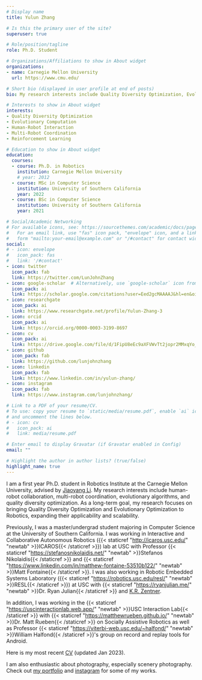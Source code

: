 ```yaml
---
# Display name
title: Yulun Zhang

# Is this the primary user of the site?
superuser: true

# Role/position/tagline
role: Ph.D. Student

# Organizations/Affiliations to show in About widget
organizations:
- name: Carnegie Mellon University
  url: https://www.cmu.edu/

# Short bio (displayed in user profile at end of posts)
bio: My research interests include Quality Diversity Optimization, Evolutionary Computation, Human-Robot Interaction, Multi-Robot Coordination, and Reinforcement Learning.

# Interests to show in About widget
interests:
- Quality Diversity Optimization
- Evolutionary Computation
- Human-Robot Interaction
- Multi-Robot Coordination
- Reinforcement Learning

# Education to show in About widget
education:
  courses:
  - course: Ph.D. in Robotics
    institution: Carnegie Mellon University
    # year: 2012
  - course: MSc in Computer Science
    institution: University of Southern California
    year: 2022
  - course: BSc in Computer Science
    institution: University of Southern California
    year: 2021

# Social/Academic Networking
# For available icons, see: https://sourcethemes.com/academic/docs/page-builder/#icons
#   For an email link, use "fas" icon pack, "envelope" icon, and a link in the
#   form "mailto:your-email@example.com" or "/#contact" for contact widget.
social:
# - icon: envelope
#   icon_pack: fas
#   link: '/#contact'
- icon: twitter
  icon_pack: fab
  link: https://twitter.com/LunJohnZhang
- icon: google-scholar  # Alternatively, use `google-scholar` icon from `ai` icon pack
  icon_pack: ai
  link: https://scholar.google.com/citations?user=Eed2gcMAAAAJ&hl=en&oi=sra
- icon: researchgate
  icon_pack: ai
  link: https://www.researchgate.net/profile/Yulun-Zhang-3
- icon: orcid
  icon_pack: ai
  link: https://orcid.org/0000-0003-3199-8697
- icon: cv
  icon_pack: ai
  link: https://drive.google.com/file/d/1FipU8eEc9aXFVWvTt2jopr2MMxqYo_Ng/view?usp=sharing
- icon: github
  icon_pack: fab
  link: https://github.com/lunjohnzhang
- icon: linkedin
  icon_pack: fab
  link: https://www.linkedin.com/in/yulun-zhang/
- icon: instagram
  icon_pack: fab
  link: https://www.instagram.com/lunjohnzhang/

# Link to a PDF of your resume/CV.
# To use: copy your resume to `static/media/resume.pdf`, enable `ai` icons in `params.toml`, 
# and uncomment the lines below.
# - icon: cv
#   icon_pack: ai
#   link: media/resume.pdf

# Enter email to display Gravatar (if Gravatar enabled in Config)
email: ""

# Highlight the author in author lists? (true/false)
highlight_name: true
---
```


I am a first year Ph.D. student in Robotics Institute at the Carnegie Mellon University, advised by [Jiaoyang Li](https://jiaoyangli.me/). My research interests include human-robot collaboration, multi-robot coordination, evolutionary algorithms, and quality diversity optimization. As a long-term goal, my research focuses on bringing Quality Diversity Optimization and Evolutionary Optimization to Robotics, expanding their applicability and scalability.

Previously, I was a master/undergrad student majoring in Computer Science at the University of Southern California. I was working in Interactive and Collaborative Autonomous Robotics ({{< staticref "http://icaros.usc.edu/" "newtab" >}}ICAROS{{< /staticref >}}) lab at USC with Professor {{< staticref "https://stefanosnikolaidis.net/" "newtab" >}}Stefanos Nikolaidis{{< /staticref >}} and {{< staticref "https://www.linkedin.com/in/matthew-fontaine-53510b122/" "newtab" >}}Matt Fontaine{{< /staticref >}}. I was also working in Robotic Embedded Systems Laboratory ({{< staticref "https://robotics.usc.edu/resl/" "newtab" >}}RESL{{< /staticref >}}) at USC with {{< staticref "https://ryanjulian.me/" "newtab" >}}Dr. Ryan Julian{{< /staticref >}} and [K.R. Zentner](https://zentner.io/).

In addition, I was working in the {{< staticref "https://uscinteractionlab.web.app/" "newtab" >}}USC Interaction Lab{{< /staticref >}} with {{< staticref "https://matthewrueben.github.io/" "newtab" >}}Dr. Matt Rueben{{< /staticref >}} on Socially Assistive Robotics as well as Professor {{< staticref "https://viterbi-web.usc.edu/~halfond/" "newtab" >}}William Halfond{{< /staticref >}}'s group on record and replay tools for Android.

Here is my most recent [CV](https://drive.google.com/file/d/1FipU8eEc9aXFVWvTt2jopr2MMxqYo_Ng/view?usp=sharing) (updated Jan 2023).

I am also enthusiastic about photography, especially scenery photography. Check out [my portfolio](https://yulunzhang.myportfolio.com/) and [instagram](https://www.instagram.com/lunjohnzhang/) for some of my works.
